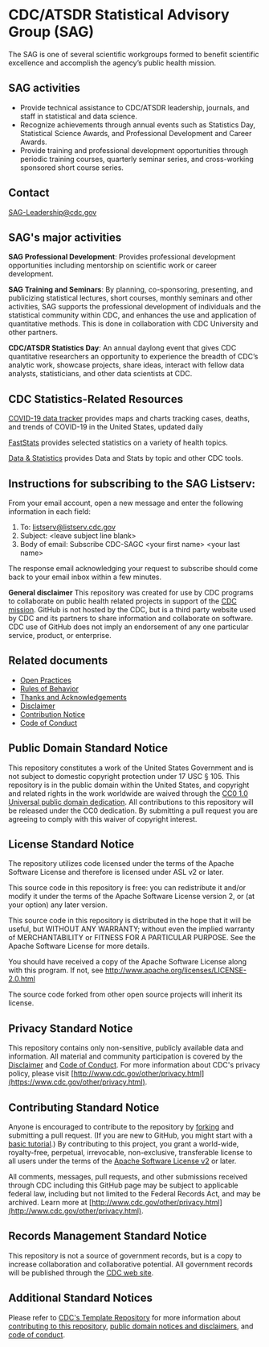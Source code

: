 # CDC/ATSDR Statistical Advisory Group (SAG)

The SAG is one of several scientific workgroups formed to benefit scientific excellence and accomplish the agency’s public health mission.

## SAG activities

*	Provide technical assistance to CDC/ATSDR leadership, journals, and staff in statistical and data science.
*	Recognize achievements through annual events such as Statistics Day, Statistical Science Awards, and Professional Development and Career Awards.
*	Provide training and professional development opportunities through periodic training courses, quarterly seminar series, and cross-working sponsored short course series.

## Contact

SAG-Leadership@cdc.gov

## SAG's major activities

**SAG Professional Development**: Provides professional development opportunities including mentorship on scientific work or career development.

**SAG Training and Seminars**: By planning, co-sponsoring, presenting, and publicizing statistical lectures, short courses, monthly seminars and other activities, SAG supports the professional development of individuals and the statistical community within CDC, and enhances the use and application of quantitative methods. This is done in collaboration with CDC University and other partners.

**CDC/ATSDR Statistics Day**: An annual daylong event that gives CDC quantitative researchers an opportunity to experience the breadth of CDC’s analytic work, showcase projects, share ideas, interact with fellow data analysts, statisticians, and other data scientists at CDC.

## CDC Statistics-Related Resources 
[COVID-19 data tracker](https://covid.cdc.gov/covid-data-tracker/#datatracker-home) provides maps and charts tracking cases, deaths, and trends of COVID-19 in the United States, updated daily

[FastStats](https://www.cdc.gov/nchs/fastats/default.htm) provides selected statistics on a variety of health topics.

[Data & Statistics](https://www.cdc.gov/datastatistics/) provides Data and Stats by topic and other CDC tools.

## Instructions for subscribing to the SAG Listserv:
From your email account, open a new message and enter the following information in each field:
1.	To: listserv@listserv.cdc.gov
2.	Subject: \<leave subject line blank\>
3.	Body of email: Subscribe CDC-SAGC \<your first name\> \<your last name\>

The response email acknowledging your request to subscribe should come back to your email inbox within a few minutes.



**General disclaimer** This repository was created for use by CDC programs to collaborate on public health related projects in support of the [CDC mission](https://www.cdc.gov/about/organization/mission.htm).  GitHub is not hosted by the CDC, but is a third party website used by CDC and its partners to share information and collaborate on software. CDC use of GitHub does not imply an endorsement of any one particular service, product, or enterprise. 

## Related documents

* [Open Practices](open_practices.md)
* [Rules of Behavior](rules_of_behavior.md)
* [Thanks and Acknowledgements](thanks.md)
* [Disclaimer](DISCLAIMER.md)
* [Contribution Notice](CONTRIBUTING.md)
* [Code of Conduct](code-of-conduct.md)
  
## Public Domain Standard Notice
This repository constitutes a work of the United States Government and is not
subject to domestic copyright protection under 17 USC § 105. This repository is in
the public domain within the United States, and copyright and related rights in
the work worldwide are waived through the [CC0 1.0 Universal public domain dedication](https://creativecommons.org/publicdomain/zero/1.0/).
All contributions to this repository will be released under the CC0 dedication. By
submitting a pull request you are agreeing to comply with this waiver of
copyright interest.

## License Standard Notice
The repository utilizes code licensed under the terms of the Apache Software
License and therefore is licensed under ASL v2 or later.

This source code in this repository is free: you can redistribute it and/or modify it under
the terms of the Apache Software License version 2, or (at your option) any
later version.

This source code in this repository is distributed in the hope that it will be useful, but WITHOUT ANY
WARRANTY; without even the implied warranty of MERCHANTABILITY or FITNESS FOR A
PARTICULAR PURPOSE. See the Apache Software License for more details.

You should have received a copy of the Apache Software License along with this
program. If not, see http://www.apache.org/licenses/LICENSE-2.0.html

The source code forked from other open source projects will inherit its license.

## Privacy Standard Notice
This repository contains only non-sensitive, publicly available data and
information. All material and community participation is covered by the
[Disclaimer](https://github.com/CDCgov/template/blob/master/DISCLAIMER.md)
and [Code of Conduct](https://github.com/CDCgov/template/blob/master/code-of-conduct.md).
For more information about CDC's privacy policy, please visit [http://www.cdc.gov/other/privacy.html](https://www.cdc.gov/other/privacy.html).

## Contributing Standard Notice
Anyone is encouraged to contribute to the repository by [forking](https://help.github.com/articles/fork-a-repo)
and submitting a pull request. (If you are new to GitHub, you might start with a
[basic tutorial](https://help.github.com/articles/set-up-git).) By contributing
to this project, you grant a world-wide, royalty-free, perpetual, irrevocable,
non-exclusive, transferable license to all users under the terms of the
[Apache Software License v2](http://www.apache.org/licenses/LICENSE-2.0.html) or
later.

All comments, messages, pull requests, and other submissions received through
CDC including this GitHub page may be subject to applicable federal law, including but not limited to the Federal Records Act, and may be archived. Learn more at [http://www.cdc.gov/other/privacy.html](http://www.cdc.gov/other/privacy.html).

## Records Management Standard Notice
This repository is not a source of government records, but is a copy to increase
collaboration and collaborative potential. All government records will be
published through the [CDC web site](http://www.cdc.gov).

## Additional Standard Notices
Please refer to [CDC's Template Repository](https://github.com/CDCgov/template)
for more information about [contributing to this repository](https://github.com/CDCgov/template/blob/master/CONTRIBUTING.md),
[public domain notices and disclaimers](https://github.com/CDCgov/template/blob/master/DISCLAIMER.md),
and [code of conduct](https://github.com/CDCgov/template/blob/master/code-of-conduct.md).
